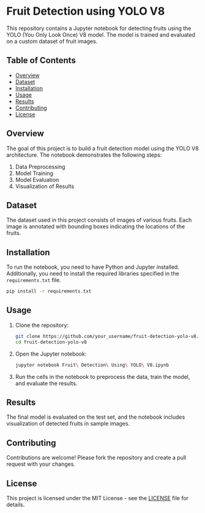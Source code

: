 
# Fruit Detection using YOLO V8

This repository contains a Jupyter notebook for detecting fruits using the YOLO (You Only Look Once) V8 model. The model is trained and evaluated on a custom dataset of fruit images.

## Table of Contents

- [Overview](#overview)
- [Dataset](#dataset)
- [Installation](#installation)
- [Usage](#usage)
- [Results](#results)
- [Contributing](#contributing)
- [License](#license)

## Overview

The goal of this project is to build a fruit detection model using the YOLO V8 architecture. The notebook demonstrates the following steps:

1. Data Preprocessing
2. Model Training
3. Model Evaluation
4. Visualization of Results

## Dataset

The dataset used in this project consists of images of various fruits. Each image is annotated with bounding boxes indicating the locations of the fruits.

## Installation

To run the notebook, you need to have Python and Jupyter installed. Additionally, you need to install the required libraries specified in the `requirements.txt` file.

```bash
pip install -r requirements.txt
```

## Usage

1. Clone the repository:
    ```bash
    git clone https://github.com/your_username/fruit-detection-yolo-v8.git
    cd fruit-detection-yolo-v8
    ```

2. Open the Jupyter notebook:
    ```bash
    jupyter notebook Fruit\ Detection\ Using\ YOLO\ V8.ipynb
    ```

3. Run the cells in the notebook to preprocess the data, train the model, and evaluate the results.

## Results

The final model is evaluated on the test set, and the notebook includes visualization of detected fruits in sample images.

## Contributing

Contributions are welcome! Please fork the repository and create a pull request with your changes.

## License

This project is licensed under the MIT License - see the [LICENSE](LICENSE) file for details.

